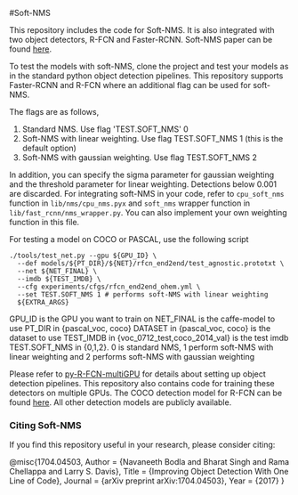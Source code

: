 #Soft-NMS

This repository includes the code for Soft-NMS. It is also integrated with two object detectors, R-FCN and Faster-RCNN. Soft-NMS paper can be found [here](https://arxiv.org/pdf/1704.04503.pdf).

To test the models with soft-NMS, clone the project and test your models as in the standard python object detection pipelines. This repository supports Faster-RCNN and R-FCN where an additional flag can be used for soft-NMS.

The flags are as follows,
1) Standard NMS. Use flag 'TEST.SOFT_NMS' 0
2) Soft-NMS with linear weighting. Use flag TEST.SOFT_NMS 1 (this is the default option) 
3) Soft-NMS with gaussian weighting. Use flag TEST.SOFT_NMS 2

In addition, you can specify the sigma parameter for gaussian weighting and the threshold parameter for linear weighting. Detections below 0.001 are discarded. For integrating soft-NMS in your code, refer to `cpu_soft_nms` function in `lib/nms/cpu_nms.pyx` and `soft_nms` wrapper function in `lib/fast_rcnn/nms_wrapper.py`. You can also implement your own weighting function in this file.

For testing a model on COCO or PASCAL, use the following script

```
./tools/test_net.py --gpu ${GPU_ID} \
  --def models/${PT_DIR}/${NET}/rfcn_end2end/test_agnostic.prototxt \
  --net ${NET_FINAL} \
  --imdb ${TEST_IMDB} \
  --cfg experiments/cfgs/rfcn_end2end_ohem.yml \
  --set TEST.SOFT_NMS 1 # performs soft-NMS with linear weighting
  ${EXTRA_ARGS}
```

GPU_ID is the GPU you want to train on
NET_FINAL is the caffe-model to use
PT_DIR in {pascal_voc, coco} 
DATASET in {pascal_voc, coco} is the dataset to use
TEST_IMDB in {voc_0712_test,coco_2014_val} is the test imdb
TEST.SOFT_NMS in {0,1,2}. 0 is standard NMS, 1 perform soft-NMS with linear weighting and 2 performs soft-NMS with gaussian weighting

Please refer to [py-R-FCN-multiGPU](https://github.com/bharatsingh430/py-R-FCN-multiGPU/) for details about setting up object detection pipelines.
This repository also contains code for training these detectors on multiple GPUs. The COCO detection model for R-FCN can be found [here](https://drive.google.com/open?id=0B6T5quL13CdHOUc0UmRxWEFqTEk). All other detection models are publicly available.


### Citing Soft-NMS

If you find this repository useful in your research, please consider citing:

@misc{1704.04503,
Author = {Navaneeth Bodla and Bharat Singh and Rama Chellappa and Larry S. Davis},
Title = {Improving Object Detection With One Line of Code},
Journal = {arXiv preprint arXiv:1704.04503},
Year = {2017}
}
